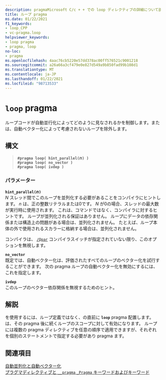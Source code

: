 ```yaml
---
description: pragmaMicrosoft C/c + + での loop ディレクティブの詳細について説明します。
title: ループ pragma
ms.date: 01/22/2021
f1_keywords:
- loop_CPP
- vc-pragma.loop
helpviewer_keywords:
- loop pragma
- pragma, loop
no-loc:
- pragma
ms.openlocfilehash: 4aac76cb5220e57dd378ac00ff576521c9001218
ms.sourcegitcommit: a26a66a3cf479e0e827d549a9b850fad99b108d1
ms.translationtype: MT
ms.contentlocale: ja-JP
ms.lasthandoff: 01/22/2021
ms.locfileid: "98713533"
---
```

# <a name="loop-no-locpragma"></a>`loop` pragma

ループコードが自動並行化によってどのように見なされるかを制御します。または、自動ベクター化によって考慮されないループを除外します。

## <a name="syntax"></a>構文

> **`#pragma loop( hint_parallel(`***n***`) )`**\
> **`#pragma loop( no_vector )`**\
> **`#pragma loop( ivdep )`**

### <a name="parameters"></a>パラメーター

**`hint_parallel(`***n***`)`**\
*N* スレッド間でこのループを並列化する必要があることをコンパイラにヒントします。 *n* は、正の整数リテラルまたは0です。 *N* が0の場合、スレッドの最大数が実行時に使用されます。 これは、コマンドではなく、コンパイラに対するヒントです。 ループが並列化される保証はありません。 ループにデータの依存関係または構造上の問題がある場合は、並列化されません。 たとえば、ループ本体の外で使用されるスカラーに格納する場合は、並列化されません。

コンパイラは、 [`/Qpar`](../build/reference/qpar-auto-parallelizer.md) コンパイラスイッチが指定されていない限り、このオプションを無視します。

**`no_vector`**\
既定では、自動ベクター化は、評価されたすべてのループのベクター化を試行することができます。 次の pragma ループの自動ベクター化を無効にするには、これを指定します。

**`ivdep`**\
このループのベクター依存関係を無視するためのヒント。

## <a name="remarks"></a>解説

を使用するには、ループ定義ではなく、の直前に **`loop`** pragma 配置します。 は、その pragma 後に続くループのスコープに対して有効になります。 ループには複数の pragma ディレクティブを任意の順序で適用できますが、それぞれを個別のステートメントで指定する必要があり pragma ます。

## <a name="see-also"></a>関連項目

[自動並列化と自動ベクター化](../parallel/auto-parallelization-and-auto-vectorization.md)\
[プラグマディレクティブと `__pragma` `_Pragma` キーワードおよびキーワード](./pragma-directives-and-the-pragma-keyword.md)
